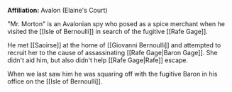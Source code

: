 **Affiliation:** Avalon (Elaine's Court)

"Mr. Morton" is an Avalonian spy who posed as a spice merchant when he visited the [[Isle of Bernoulli]] in search of the fugitive [[Rafe Gage]].

He met [[Saoirse]] at the home of [[Giovanni Bernoulli]] and attempted to recruit her to the cause of assassinating [[Rafe Gage|Baron Gage]].  She didn't aid him, but also didn't help [[Rafe Gage|Rafe]] escape.

When we last saw him he was squaring off with the fugitive Baron in his office on the [[Isle of Bernoulli]].